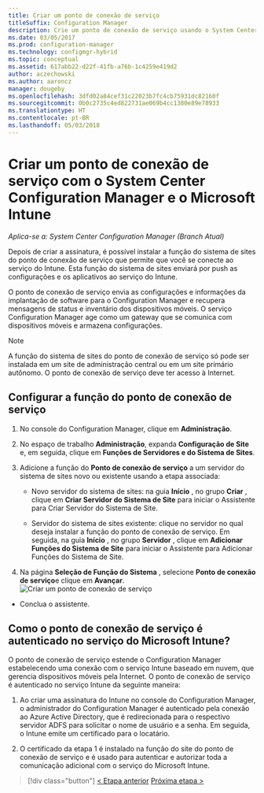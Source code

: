 ```yaml
---
title: Criar um ponto de conexão de serviço
titleSuffix: Configuration Manager
description: Crie um ponto de conexão de serviço usando o System Center Configuration Manager.
ms.date: 03/05/2017
ms.prod: configuration-manager
ms.technology: configmgr-hybrid
ms.topic: conceptual
ms.assetid: 617abb22-d22f-41fb-a76b-1c4259e419d2
author: aczechowski
ms.author: aaroncz
manager: dougeby
ms.openlocfilehash: 3dfd02a84cef31c22023b7fc4cb75931dc82160f
ms.sourcegitcommit: 0b0c2735c4ed822731ae069b4cc1380e89e78933
ms.translationtype: HT
ms.contentlocale: pt-BR
ms.lasthandoff: 05/03/2018
---
```

# <a name="create-a-service-connection-point-with-system-center-configuration-manager-and-microsoft-intune"></a>Criar um ponto de conexão de serviço com o System Center Configuration Manager e o Microsoft Intune

*Aplica-se a: System Center Configuration Manager (Branch Atual)*

Depois de criar a assinatura, é possível instalar a função do sistema de sites do ponto de conexão de serviço que permite que você se conecte ao serviço do Intune. Esta função do sistema de sites enviará por push as configurações e os aplicativos ao serviço do Intune.

 O ponto de conexão de serviço envia as configurações e informações da implantação de software para o Configuration Manager e recupera mensagens de status e inventário dos dispositivos móveis. O serviço Configuration Manager age como um gateway que se comunica com dispositivos móveis e armazena configurações.

> [!NOTE]
>  A função do sistema de sites do ponto de conexão de serviço só pode ser instalada em um site de administração central ou em um site primário autônomo. O ponto de conexão de serviço deve ter acesso à Internet.


## <a name="configure-the-service-connection-point-role"></a>Configurar a função do ponto de conexão de serviço

1.  No console do Configuration Manager, clique em **Administração**.

2.  No espaço de trabalho **Administração**, expanda **Configuração de Site** e, em seguida, clique em **Funções de Servidores e do Sistema de Sites**.

3.  Adicione a função do **Ponto de conexão de serviço** a um servidor do sistema de sites novo ou existente usando a etapa associada:

    -   Novo servidor do sistema de sites: na guia **Início** , no grupo **Criar** , clique em **Criar Servidor do Sistema de Site** para iniciar o Assistente para Criar Servidor do Sistema de Site.

    -   Servidor do sistema de sites existente: clique no servidor no qual deseja instalar a função do ponto de conexão de serviço. Em seguida, na guia **Início** , no grupo **Servidor** , clique em **Adicionar Funções do Sistema de Site** para iniciar o Assistente para Adicionar Funções do Sistema de Site.

4.  Na página **Seleção de Função do Sistema** , selecione **Ponto de conexão de serviço**e clique em **Avançar**.
![Criar um ponto de conexão de serviço](../media/mdm-service-connection-point.png)

* Conclua o assistente.

## <a name="how-does-the-service-connection-point-authenticate-with-the-microsoft-intune-service"></a>Como o ponto de conexão de serviço é autenticado no serviço do Microsoft Intune?
 O ponto de conexão de serviço estende o Configuration Manager estabelecendo uma conexão com o serviço Intune baseado em nuvem, que gerencia dispositivos móveis pela Internet. O ponto de conexão de serviço é autenticado no serviço Intune da seguinte maneira:

1.  Ao criar uma assinatura do Intune no console do Configuration Manager, o administrador do Configuration Manager é autenticado pela conexão ao Azure Active Directory, que é redirecionada para o respectivo servidor ADFS para solicitar o nome de usuário e a senha. Em seguida, o Intune emite um certificado para o locatário.

2.  O certificado da etapa 1 é instalado na função do site do ponto de conexão de serviço e é usado para autenticar e autorizar toda a comunicação adicional com o serviço do Microsoft Intune.

> [!div class="button"]
[< Etapa anterior](terms-and-conditions.md)  [Próxima etapa >](enable-platform-enrollment.md)
